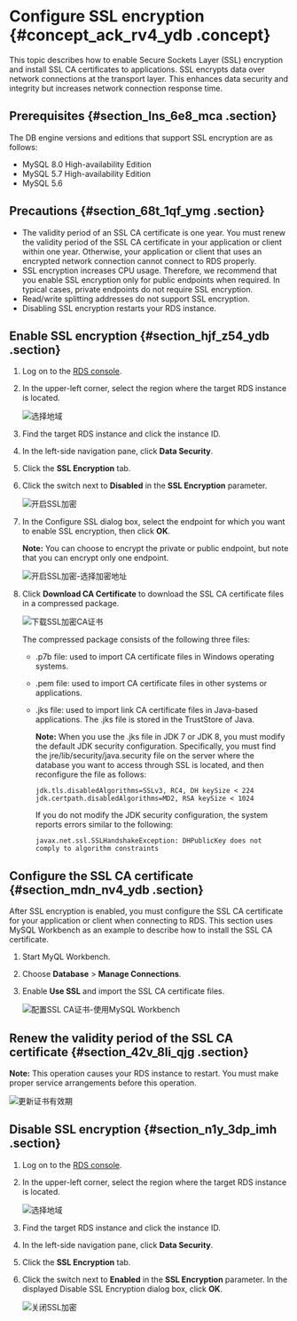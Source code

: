 # Configure SSL encryption {#concept_ack_rv4_ydb .concept}

This topic describes how to enable Secure Sockets Layer \(SSL\) encryption and install SSL CA certificates to applications. SSL encrypts data over network connections at the transport layer. This enhances data security and integrity but increases network connection response time.

## Prerequisites {#section_lns_6e8_mca .section}

The DB engine versions and editions that support SSL encryption are as follows:

-   MySQL 8.0 High-availability Edition
-   MySQL 5.7 High-availability Edition
-   MySQL 5.6

## Precautions {#section_68t_1qf_ymg .section}

-   The validity period of an SSL CA certificate is one year. You must renew the validity period of the SSL CA certificate in your application or client within one year. Otherwise, your application or client that uses an encrypted network connection cannot connect to RDS properly.
-   SSL encryption increases CPU usage. Therefore, we recommend that you enable SSL encryption only for public endpoints when required. In typical cases, private endpoints do not require SSL encryption.
-   Read/write splitting addresses do not support SSL encryption.
-   Disabling SSL encryption restarts your RDS instance.

## Enable SSL encryption {#section_hjf_z54_ydb .section}

1.  Log on to the [RDS console](https://rds.console.aliyun.com/).
2.  In the upper-left corner, select the region where the target RDS instance is located.

    ![选择地域](http://static-aliyun-doc.oss-cn-hangzhou.aliyuncs.com/assets/img/7814/156698705236543_en-US.png)

3.  Find the target RDS instance and click the instance ID.
4.  In the left-side navigation pane, click **Data Security**.
5.  Click the **SSL Encryption** tab.
6.  Click the switch next to **Disabled** in the **SSL Encryption** parameter.

    ![开启SSL加密](http://static-aliyun-doc.oss-cn-hangzhou.aliyuncs.com/assets/img/7949/15669870534147_en-US.png)

7.  In the Configure SSL dialog box, select the endpoint for which you want to enable SSL encryption, then click **OK**.

    **Note:** You can choose to encrypt the private or public endpoint, but note that you can encrypt only one endpoint.

    ![开启SSL加密-选择加密地址](http://static-aliyun-doc.oss-cn-hangzhou.aliyuncs.com/assets/img/7949/15669870534148_en-US.png)

8.  Click **Download CA Certificate** to download the SSL CA certificate files in a compressed package.

    ![下载SSL加密CA证书](http://static-aliyun-doc.oss-cn-hangzhou.aliyuncs.com/assets/img/7949/15669870534149_en-US.png)

    The compressed package consists of the following three files:

    -   .p7b file: used to import CA certificate files in Windows operating systems.
    -   .pem file: used to import CA certificate files in other systems or applications.
    -   .jks file: used to import link CA certificate files in Java-based applications. The .jks file is stored in the TrustStore of Java.

        **Note:** When you use the .jks file in JDK 7 or JDK 8, you must modify the default JDK security configuration. Specifically, you must find the jre/lib/security/java.security file on the server where the database you want to access through SSL is located, and then reconfigure the file as follows:

        ``` {#codeblock_w55_efr_tml}
        jdk.tls.disabledAlgorithms=SSLv3, RC4, DH keySize < 224
        jdk.certpath.disabledAlgorithms=MD2, RSA keySize < 1024
        ```

        If you do not modify the JDK security configuration, the system reports errors similar to the following:

        ``` {#codeblock_lj1_hj3_avl}
        javax.net.ssl.SSLHandshakeException: DHPublicKey does not comply to algorithm constraints
        ```


## Configure the SSL CA certificate {#section_mdn_nv4_ydb .section}

After SSL encryption is enabled, you must configure the SSL CA certificate for your application or client when connecting to RDS. This section uses MySQL Workbench as an example to describe how to install the SSL CA certificate.

1.  Start MyQL Workbench.
2.  Choose **Database** \> **Manage Connections**.
3.  Enable **Use SSL** and import the SSL CA certificate files.

    ![配置SSL CA证书-使用MySQL Workbench](http://static-aliyun-doc.oss-cn-hangzhou.aliyuncs.com/assets/img/7949/15669870534150_en-US.png)


## Renew the validity period of the SSL CA certificate {#section_42v_8li_qjg .section}

**Note:** This operation causes your RDS instance to restart. You must make proper service arrangements before this operation.

![更新证书有效期](http://static-aliyun-doc.oss-cn-hangzhou.aliyuncs.com/assets/img/7949/156698705345367_en-US.png)

## Disable SSL encryption {#section_n1y_3dp_imh .section}

1.  Log on to the [RDS console](https://rds.console.aliyun.com/).
2.  In the upper-left corner, select the region where the target RDS instance is located.

    ![选择地域](http://static-aliyun-doc.oss-cn-hangzhou.aliyuncs.com/assets/img/7814/156698705236543_en-US.png)

3.  Find the target RDS instance and click the instance ID.
4.  In the left-side navigation pane, click **Data Security**.
5.  Click the **SSL Encryption** tab.
6.  Click the switch next to **Enabled** in the **SSL Encryption** parameter. In the displayed Disable SSL Encryption dialog box, click **OK**.

    ![关闭SSL加密](http://static-aliyun-doc.oss-cn-hangzhou.aliyuncs.com/assets/img/41826/156698705357405_en-US.png)


